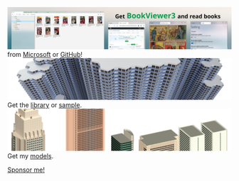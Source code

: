 ![banner](https://raw.githubusercontent.com/kurema/kurema/master/image/banner3.jpg)  
from [Microsoft](https://www.microsoft.com/store/apps/9N607JHLBCZB) or [GitHub](https://github.com/kurema/BookViewerApp3)!
![banner](https://raw.githubusercontent.com/kurema/kurema/master/image/banner2.png)  
Get the [library](https://github.com/kurema/RhinoArchitecturalLibrary) or [sample](https://github.com/kurema/CellTower).
![banner](https://raw.githubusercontent.com/kurema/kurema/master/image/banner1.png)
Get my [models](https://github.com/kurema/Models).

[Sponsor me!](https://github.com/sponsors/kurema/)
